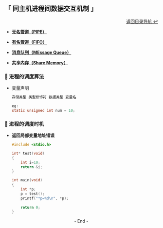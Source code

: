 ## 「 同主机进程间数据交互机制 」

<div align="right">
    <a href="https://github.com/fmw666/Linux#-目录导航">返回目录导航 ↩</a>
</div>

+ **[无名管道（PIPE）](#-进程的调度算法)**

+ **[有名管道（FIFO）](#-进程的调度时机)**

+ **[消息队列（MEssage Queue）](#-进程的调度时机)**

+ **[共享内存（Share Memory）](#-进程的调度时机)**

### 💬 进程的调度算法

+ 变量声明
  
    ```c
    存储类型 类型修饰符 数据类型 变量名
    
    eg:
    static unsigned int num = 10;
    ```

### 💬 进程的调度时机

+ **返回局部变量地址错误**

    ```c
    #include <stdio.h>

    int* test(void)
    {
        int i=10;
        return &i;
    }

    int main(void)
    {
        int *p;
        p = test();
        printf("*p=%d\n", *p);
        
        return 0;
    }
    ```

<div align="center">
    - End -
</div>